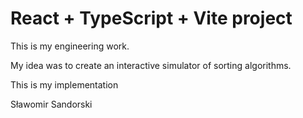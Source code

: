 # React + TypeScript + Vite project

This is my engineering work.

My idea was to create an interactive simulator of sorting algorithms. 

This is my implementation 

Sławomir Sandorski
